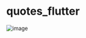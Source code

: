 # quotes_flutter
 
![image](https://user-images.githubusercontent.com/86603322/173065626-5a395d8d-b7e3-4cc7-85fe-64081bd78dc9.png)
